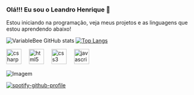 ### Olá!!! Eu sou o Leandro Henrique 🐍 
Estou iniciando na programação, veja meus projetos e as linguagens que estou aprendendo abaixo!
         
<!-- GithubStats -->
![VariableBee GitHub stats](https://github-readme-stats.vercel.app/api?username=kxmocore&show_icons=true&theme=gotham)
[![Top Langs](https://github-readme-stats.vercel.app/api/top-langs/?username=kxmocore&icons=true&theme=gotham)](https://github.com/kxmocore/github-readme-stats)

<div align="left">
  <img src="https://cdn.jsdelivr.net/gh/devicons/devicon/icons/csharp/csharp-original.svg" height="40" alt="csharp logo"  />
  <img width="12" />
  <img src="https://cdn.jsdelivr.net/gh/devicons/devicon/icons/html5/html5-original.svg" height="40" alt="html5 logo"  />
  <img width="12" />
  <img src="https://cdn.jsdelivr.net/gh/devicons/devicon/icons/css3/css3-original.svg" height="40" alt="css3 logo"  />
  <img width="12" />
  <img src="https://cdn.jsdelivr.net/gh/devicons/devicon/icons/javascript/javascript-original.svg" height="40" alt="javascript logo"  />
  <img width="12" />
</div>

<!-- GIF -->
<p align="left">
  <img align="center" src="https://github.com/VariableBee/VariableBee/assets/77739311/4e9f41af-6b57-49a7-b15a-74322e96b4d7" alt="Imagem">
</p>

[![spotify-github-profile](https://spotify-github-profile.vercel.app/api/view?uid=kbrsedukof&cover_image=true&theme=novatorem&show_offline=false&background_color=121212&interchange=false&bar_color=53b14f&bar_color_cover=false)](https://spotify-github-profile.vercel.app/api/view?uid=kbrsedukof&redirect=true)


